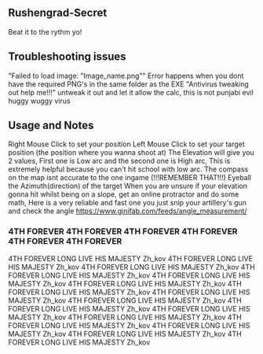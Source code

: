 ## Rushengrad-Secret
Beat it to the rythm yo!

## Troubleshooting issues

"Failed to load image: "Image_name.png"" Error happens when you dont have the required PNG's in the same folder as the EXE
"Antivirus tweaking out help me!!!" untweak it out and let it allow the calc, this is not punjabi evil huggy wuggy virus

## Usage and Notes

Right Mouse Click to set your position
Left Mouse Click to set your target position (the position where you wanna shoot at)
The Elevation will give you 2 values, First one is Low arc and the second one is High arc, This is extremely helpful because you can't hit school with low arc.
The compass on the map isnt accurate to the one ingame (!!!REMEMBER THAT!!!)
Eyeball the Azimuth(direction) of the target
When you are unsure if your elevation gonna hit whilst being on a slope, get an online protractor and do some math, Here is a very reliable and fast one you just snip your artillery's gun and check the angle https://www.ginifab.com/feeds/angle_measurement/

### 4TH FOREVER 4TH FOREVER 4TH FOREVER 4TH FOREVER 4TH FOREVER 4TH FOREVER 
4TH FOREVER LONG LIVE HIS MAJESTY Zh_kov 4TH FOREVER LONG LIVE HIS MAJESTY Zh_kov 4TH FOREVER LONG LIVE HIS MAJESTY Zh_kov 4TH FOREVER LONG LIVE HIS MAJESTY Zh_kov 4TH FOREVER LONG LIVE HIS MAJESTY Zh_kov 4TH FOREVER LONG LIVE HIS MAJESTY Zh_kov 4TH FOREVER LONG LIVE HIS MAJESTY Zh_kov 4TH FOREVER LONG LIVE HIS MAJESTY Zh_kov 4TH FOREVER LONG LIVE HIS MAJESTY Zh_kov 4TH FOREVER LONG LIVE HIS MAJESTY Zh_kov 4TH FOREVER LONG LIVE HIS MAJESTY Zh_kov 4TH FOREVER LONG LIVE HIS MAJESTY Zh_kov 4TH FOREVER LONG LIVE HIS MAJESTY Zh_kov 4TH FOREVER LONG LIVE HIS MAJESTY Zh_kov 4TH FOREVER LONG LIVE HIS MAJESTY Zh_kov 4TH FOREVER LONG LIVE HIS MAJESTY Zh_kov 
